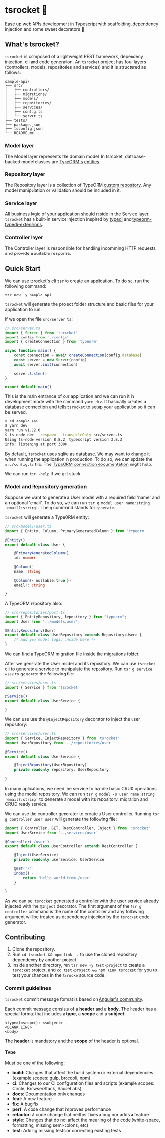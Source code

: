 # tsrocket 🚀
Ease up web APIs development in Typescript with scaffolding, dependency injection and some sweet decorators 🍭

## What's tsrocket?

`tsrocket` is composed of a lightweight REST framework, dependecy injection, cli and code generation. An `tsrocket` project has four layers (controllers, models, repositories and services) and it is structured as follows:

```
sample-api/
├── src/
│   ├── controllers/
│   ├── migrations/
│   ├── models/
│   ├── repositories/
│   ├── services/
│   ├── config.ts
│   └── server.ts
├── tests/
├── package.json
├── tsconfig.json
└── README.md
```

### Model layer

The Model layer represents the domain model. In tsrcoket, database-backed model classes are [TypeORM's](https://github.com/typeorm/typeorm) [entities](https://typeorm.io/#/entities).

### Repository layer

The Repository layer is a collection of TypeORM [custom repository](https://typeorm.io/#/custom-repository/custom-repository-extends-standard-repository). Any model manipulation or validation should be included in it.

### Service layer

All business logic of your application should reside in the Service layer. `tsrocket` has a built-in service injection inspired by [typedi](https://github.com/typestack/typedi) and [typeorm-typedi-extensions](https://github.com/typeorm/typeorm-typedi-extensions).

### Controller layer

The Controller layer is responsible for handling incomming HTTP requests and provide a suitable response.

## Quick Start

We can use tsrocket's cli `tsr` to create an application. To do so, run the following command:

`tsr new -y sample-api`

`tsrocket` will generate the project folder structure and basic files for your application to run.

If we open the file `src/server.ts`:

```typescript
// src/server.ts
import { Server } from 'tsrocket'
import config from './config'
import { createConnection } from 'typeorm'

async function main() {
    const connection = await createConnection(config.database)
    const server = new Server(config)
    await server.init(connection)

    server.listen()
}

export default main()
```

This is the main entrance of our application and we can run it in development mode with the command `yarn dev`. It basically creates a database connection and tells `tsrocket` to setup your application so it can be served.

```bash
$ cd sample-api
$ yarn dev
yarn run v1.22.0
$ ts-node-dev --respawn --transpileOnly src/server.ts
Using ts-node version 8.8.2, typescript version 3.8.3
info: listening at port 3000
```

By default, `tsrocket` uses sqlite as database. We may want to change it when running the application in production. To do so, we can update the `src/config.ts` file. The [TypeORM connection documentation](https://typeorm.io/#/connection-options) might help.

We can run `tsr -help` if we get stuck.

### Model and Repository generation

Suppose we want to generate a User model with a required field 'name' and an optional 'email'. To do so, we can run  `tsr g model user name:string 'email?:string'`. The `g` command stands for `generate`.

`tsrocket` will generate a TypeORM entity:

```typescript
// src/models/user.ts
import { Entity, Column, PrimaryGeneratedColumn } from 'typeorm'

@Entity()
export default class User {

    @PrimaryGeneratedColumn()
    id: number

    @Column()
    name: string

    @Column({ nullable:true })
    email?: string

}
```

A TypeORM repository also:

```typescript
// src/repositories/post.ts
import { EntityRepository, Repository } from "typeorm";
import User from "../models/user";

@EntityRepository(User)
export default class UserRepository extends Repository<User> {
    /* Add you model logic inside here */
}

```

We can find a TypeORM migration file inside the migrations folder.

After we generate the User model and its repository. We can use `tsrocket` cli to generate a service to manipulate the repository. Run `tsr g service user` to generate the following file:

```typescript
// src/services/user.ts
import { Service } from 'tsrocket'

@Service()
export default class UserService {

}
```

We can use use the `@InjectRepository` decorator to inject the user repository:

```typescript
// src/services/user.ts
import { Service, InjectRepository } from 'tsrocket'
import UserRepository from '../repositories/user'

@Service()
export default class UserService {

    @InjectRepository(UserRepository)
    private readonly repository: UserRepository
    
}

```

In many aplications, we need the service to handle basic CRUD operations using the model repository. We can run `tsr g model -s user name:string 'email?:string'` to generate a model with its repository, migration and CRUD ready service.

We can use the controller generator to create a User controller. Running `tsr g controller user user` will generate the following file:

```typescript
import { Controller, GET, RestController, Inject } from 'tsrocket'
import UserService from '../services/user'

@Controller('/user')
export default class UserController extends RestController {

    @Inject(UserService)
    private readonly userService: UserService

    @GET('/')
    index() {
        return 'Hello world from /user'
    }

}
```

As we can se, `tsrocket` generated a controller with the user service already injected with the `@Inject` decorator. The first argument of the `tsr g controller` command is the name of the controller and any following argument will be treated as dependency injection by the `tsrocket` code generator.

## Contributing

1. Clone the repository.
2. Run `cd tsrocket && npm link  .` to use the cloned repository dependency by another project.
3. Inside another directory, run `tsr new -y test-project` to create a `tsrocket` project, and `cd test-project && npm link tsrocket` for you to test your chances in the `tsrocke` source code.

### Commit guidelines

`tsrocket` commit message format is based on [Angular's community](https://github.com/angular/angular/blob/master/CONTRIBUTING.md).

Each commit message consists of a **header** and a **body**. The header has a special format that includes a **type**, a **scope** and a **subject**:

```
<type>(<scope>): <subject>
<BLANK LINE>
<body>
```

The **header** is mandatory and the **scope** of the header is optional.

#### Type

Must be one of the following:

* **build**: Changes that affect the build system or external dependencies (example scopes: gulp, broccoli, npm)
* **ci**: Changes to our CI configuration files and scripts (example scopes: Circle, BrowserStack, SauceLabs)
* **docs**: Documentation only changes
* **feat**: A new feature
* **fix**: A bug fix
* **perf**: A code change that improves performance
* **refactor**: A code change that neither fixes a bug nor adds a feature
* **style**: Changes that do not affect the meaning of the code (white-space, formatting, missing semi-colons, etc)
* **test**: Adding missing tests or correcting existing tests
